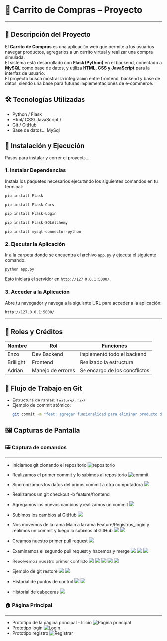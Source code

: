 # 🛒 Carrito de Compras – Proyecto 
---
## 📘 Descripción del Proyecto
El **Carrito de Compras** es una aplicación web que permite a los usuarios navegar productos, agregarlos a un carrito virtual y realizar una compra simulada.  
El sistema está desarrollado con **Flask (Python)** en el backend, conectado a **MySQL** como base de datos, y utiliza **HTML, CSS y JavaScript** para la interfaz de usuario.  
El proyecto busca mostrar la integración entre frontend, backend y base de datos, siendo una base para futuras implementaciones de e-commerce.

## 🛠️ Tecnologías Utilizadas
- Python / Flask 
- Html/ CSS/ JavaScript / 
- Git / GitHub
- Base de datos... MySql

## 🚀 Instalación y Ejecución
Pasos para instalar y correr el proyecto...

### 1. Instalar Dependencias
Instala los paquetes necesarios ejecutando los siguientes comandos en tu terminal:

```bash
pip install Flask
```
```bash
pip install Flask-Cors
```
```bash
pip install Flask-Login
```
```bash
pip install Flask-SQLAlchemy
```
```bash
pip install mysql-connector-python
```
### 2. Ejecutar la Aplicación
Ir a la carpeta donde se encuentra el archivo `app.py` y ejecuta el siguiente comando:
```bash
python app.py
```
Esto iniciará el servidor en `http://127.0.0.1:5000/`.
### 3. Acceder a la Aplicación
Abre tu navegador y navega a la siguiente URL para acceder a la aplicación:
```bash
http://127.0.0.1:5000/
```
---
 
## 👥 Roles y Créditos
| Nombre | Rol | Funciones |
|--------|-----|-----------|
| Enzo | Dev Backend | Implementó todo el backend |
| Brillight | Frontend | Realizado la estructura|
| Adrian | Manejo de errores | Se encargo de los concflictos |

## 🔄 Flujo de Trabajo en Git
- Estructura de ramas: `feature/`, `fix/`
- Ejemplo de commit atómico:
  ```bash
  git commit -m "feat: agregar funcionalidad para eliminar producto del carrito"
  ```
  
## 🖼️ Capturas de Pantalla

### 🖼️ Captura de comandos
---
- Iniciamos git clonando el repositorio
![repositorio](./screenshots/iniciar_git.png)
- Realizamos el primer commit y lo subimos al repositorio
![commit](./screenshots/2.png)
- Sincronizamos los datos del primer commit a otra computadora
![](./screenshots/3.png)
- Realizamos un git checkout -b feature/frontend

- Agregamos los nuevos cambios y realizamos un commit
![](./screenshots/4.png)
- Subimos los cambios al GitHub
![](./screenshots/5.png)
- Nos movemos de la rama Main a la rama Feature/Registros_login y realimos un commit y luego lo subimos al GitHub
![](./screenshots/6.png)
![](./screenshots/7.png)
- Creamos nuestro primer pull request
![](./screenshots/8.png)
- Examinamos el segundo pull request y hacemos y merge
![](./screenshots/9.png)
![](./screenshots/10.png)
![](./screenshots/11.png)
- Resolvemos nuestro primer conflicto
![](./screenshots/12.png)
![](./screenshots/13.png)
![](./screenshots/14.png)
![](./screenshots/15.png)
![](./screenshots/16.png)
- Ejemplo de git restore 
![](./screenshots/17.png)
![](./screenshots/18.png)
- Historial de puntos de control
![](./screenshots/19.png)
![](./screenshots/20.png)
- Historial de cabeceras
![](./screenshots/21.png)

### 🏠 Página Principal
--- 
- Prototipo de la página principal -    Inicio
![Página principal](./screenshots/index.png)
- Prototipo login 
![Login](./screenshots/iniciosesion.png)
- Prototipo registro
![Registrar](./screenshots/registro.png)


